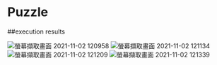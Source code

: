 # Puzzle


##execution results

![螢幕擷取畫面 2021-11-02 120958](https://user-images.githubusercontent.com/84724495/139786476-801300ba-33aa-4c49-8e8f-a31d3ef1f64b.png)
  ![螢幕擷取畫面 2021-11-02 121134](https://user-images.githubusercontent.com/84724495/139786883-48758e64-c713-4b6e-b5a9-8707cf475e69.png)
  ![螢幕擷取畫面 2021-11-02 121209](https://user-images.githubusercontent.com/84724495/139786889-4af11d84-260c-4216-9f7b-88668fd2455d.png)
  ![螢幕擷取畫面 2021-11-02 121339](https://user-images.githubusercontent.com/84724495/139786892-96035e2f-f1ae-4ed5-ba0c-39775c86087b.png)
